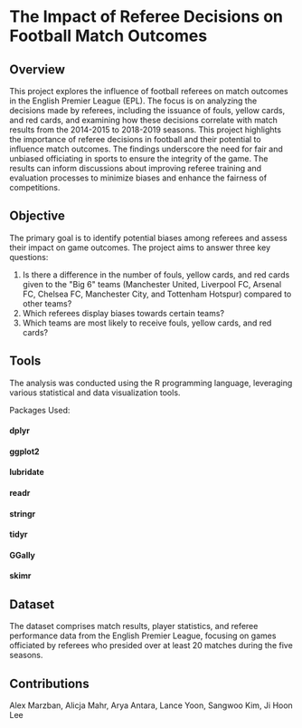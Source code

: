 # The Impact of Referee Decisions on Football Match Outcomes

## Overview
This project explores the influence of football referees on match outcomes in the English Premier League (EPL). The focus is on analyzing the decisions made by referees, including the issuance of fouls, yellow cards, and red cards, and examining how these decisions correlate with match results from the 2014-2015 to 2018-2019 seasons. This project highlights the importance of referee decisions in football and their potential to influence match outcomes. The findings underscore the need for fair and unbiased officiating in sports to ensure the integrity of the game. The results can inform discussions about improving referee training and evaluation processes to minimize biases and enhance the fairness of competitions.

## Objective
The primary goal is to identify potential biases among referees and assess their impact on game outcomes. The project aims to answer three key questions:
1. Is there a difference in the number of fouls, yellow cards, and red cards given to the "Big 6" teams (Manchester United, Liverpool FC, Arsenal FC, Chelsea FC, Manchester City, and Tottenham Hotspur) compared to other teams?
2. Which referees display biases towards certain teams?
3. Which teams are most likely to receive fouls, yellow cards, and red cards?

## Tools
The analysis was conducted using the R programming language, leveraging various statistical and data visualization tools.

Packages Used:

#### dplyr
#### ggplot2
#### lubridate
#### readr
#### stringr
#### tidyr
#### GGally
#### skimr

## Dataset
The dataset comprises match results, player statistics, and referee performance data from the English Premier League, focusing on games officiated by referees who presided over at least 20 matches during the five seasons.

## Contributions
Alex Marzban, Alicja Mahr, Arya Antara, Lance Yoon, Sangwoo Kim, Ji Hoon Lee
